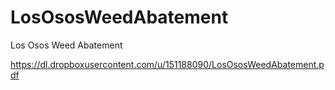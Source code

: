LosOsosWeedAbatement
====================

Los Osos Weed Abatement



https://dl.dropboxusercontent.com/u/151188090/LosOsosWeedAbatement.pdf
